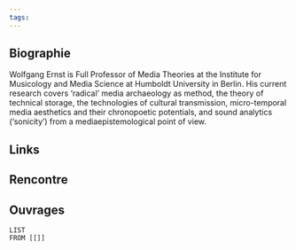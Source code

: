 ```yaml
---
tags:
---
```

## Biographie
Wolfgang Ernst is Full Professor of Media Theories at the Institute for Musicology and Media Science at Humboldt University in Berlin. His current research covers ‘radical’ media archaeology as method, the theory of technical storage, the technologies of cultural transmission, micro-temporal media aesthetics and their chronopoetic potentials, and sound analytics (‘sonicity’) from a mediaepistemological point of view.
## Links

## Rencontre

## Ouvrages 

```dataview 
LIST
FROM [[]]
```

